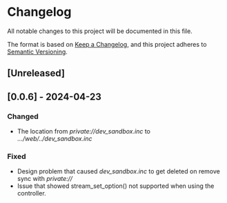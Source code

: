 # Changelog

All notable changes to this project will be documented in this file.

The format is based on [Keep a Changelog](https://keepachangelog.com/en/1.0.0/),
and this project adheres to [Semantic Versioning](https://semver.org/spec/v2.0.0.html).

## [Unreleased]

## [0.0.6] - 2024-04-23

### Changed

- The location from _private://dev\_sandbox.inc_ to _.../web/../dev\_sandbox.inc_

### Fixed

- Design problem that caused _dev\_sandbox.inc_ to get deleted on remove sync with _private://_
- Issue that showed  stream_set_option() not supported when using the controller.
